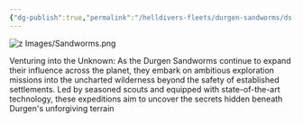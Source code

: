 ```yaml
---
{"dg-publish":true,"permalink":"/helldivers-fleets/durgen-sandworms/ds-lore/durgens-sandworms-10th-forcon/","noteIcon":"","created":"2024-03-27T00:53:13.533+01:00","updated":"2024-06-01T17:21:08.107+02:00"}
---
```


![z Images/Sandworms.png](/img/user/z%20Images/Sandworms.png)

Venturing into the Unknown: As the Durgen Sandworms continue to expand their influence across the planet, they embark on ambitious exploration missions into the uncharted wilderness beyond the safety of established settlements. Led by seasoned scouts and equipped with state-of-the-art technology, these expeditions aim to uncover the secrets hidden beneath Durgen's unforgiving terrain
